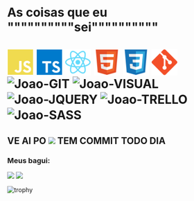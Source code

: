 <div style="display: block"><br>
  <h1>As coisas que eu """"""""""sei""""""""""  <br>  <br>
    <img align="center" alt="Joao-js" height="60" width="60" src="https://raw.githubusercontent.com/devicons/devicon/master/icons/javascript/javascript-plain.svg">
    <img align="center" alt="Joao-ts" height="60" width="60" src="https://raw.githubusercontent.com/devicons/devicon/master/icons/typescript/typescript-plain.svg">
    <img align="center" alt="Joao-react" height="60" width="60" src="https://raw.githubusercontent.com/devicons/devicon/master/icons/react/react-original.svg">
    <img align="center" alt="Joao-HTML" height="60" width="60" src="https://raw.githubusercontent.com/devicons/devicon/master/icons/html5/html5-original.svg">
    <img align="center" alt="Joao-CSS" height="60" width="60" src="https://raw.githubusercontent.com/devicons/devicon/master/icons/css3/css3-original.svg">
    <img align="center" alt="Joao-GIT" height="60" width="60" src="https://raw.githubusercontent.com/devicons/devicon/master/icons/git/git-original.svg">
    <img align="center" alt="Joao-GIT" height="60" width="60" src="https://user-images.githubusercontent.com/25181517/192108374-8da61ba1-99ec-41d7-80b8-fb2f7c0a4948.png" />
    <img align="center" alt="Joao-VISUAL" height="60" width="60" src="https://cdn.jsdelivr.net/gh/devicons/devicon/icons/visualstudio/visualstudio-plain.svg" />
    <img align="center" alt="Joao-JQUERY" height="60" width="60" src="https://cdn.jsdelivr.net/gh/devicons/devicon/icons/jquery/jquery-plain.svg" />
    <img align="center" alt="Joao-TRELLO" height="60" width="60" src="https://cdn.jsdelivr.net/gh/devicons/devicon/icons/trello/trello-plain.svg" />
   <img align="center" alt="Joao-SASS" height="60" width="60" src="https://cdn.jsdelivr.net/gh/devicons/devicon/icons/sass/sass-original.svg" />
  </h1>
  
  <h2 align="start"> VE AI PO <picture><img src="https://media.tenor.com/-E2dqWbhxgoAAAAi/cat-ruffles.gif" /></picture> TEM COMMIT TODO DIA </h2>
</div>

<h3>Meus bagui:</h3>

![](https://github-readme-streak-stats.herokuapp.com/?user=joaoguilherme000&theme=midnight-purple&hide_border=true)
![](https://github-readme-stats.vercel.app/api/top-langs/?username=joaoguilherme000&theme=midnight-purple&hide_border=true&include_all_commits=true&count_private=true&layout=compact)

![trophy](https://github-profile-trophy.vercel.app/?username=joaoguilherme000)
